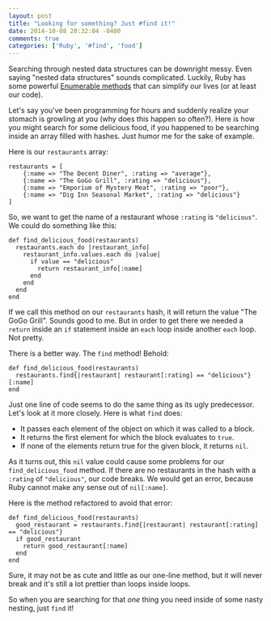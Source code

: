```yaml
---
layout: post
title: "Looking for something? Just #find it!"
date: 2014-10-08 20:32:04 -0400
comments: true
categories: ['Ruby', '#find', 'food']
---
```


Searching through nested data structures can be downright messy. Even saying "nested data structures" sounds complicated. Luckily, Ruby has some powerful [Enumerable methods](http://www.ruby-doc.org/core-2.1.3/Enumerable.html) that can simplify our lives (or at least our code).

Let's say you've been programming for hours and suddenly realize your stomach is growling at you (why does this happen so often?). Here is how you might search for some delicious food, if you happened to be searching inside an array filled with hashes. Just humor me for the sake of example.

Here is our `restaurants` array:

	restaurants = [
		{:name => "The Decent Diner", :rating => "average"}, 
		{:name => "The GoGo Grill", :rating => "delicious"}, 
		{:name => "Emporium of Mystery Meat", :rating => "poor"},  
		{:name => "Dig Inn Seasonal Market", :rating => "delicious"}
	]

So, we want to get the name of a restaurant whose `:rating` is `"delicious"`. We could do something like this:

	def find_delicious_food(restaurants)
  	  restaurants.each do |restaurant_info|
        restaurant_info.values.each do |value|
          if value == "delicious"
            return restaurant_info[:name]
          end
        end
      end
    end

If we call this method on our `restaurants` hash, it will return the value "The GoGo Grill". Sounds good to me. But in order to get there we needed a `return` inside an `if` statement inside an `each` loop inside another `each` loop. Not pretty.

There is a better way. The `find` method! Behold:

	def find_delicious_food(restaurants)
      restaurants.find{|restaurant| restaurant[:rating] == "delicious"}[:name]
	end

Just one line of code seems to do the same thing as its ugly predecessor. Let's look at it more closely. Here is what `find` does:

* It passes each element of the object on which it was called to a block.
* It returns the first element for which the block evaluates to `true`.
* If none of the elements return true for the given block, it returns `nil`.

As it turns out, this `nil` value could cause some problems for our `find_delicious_food` method. If there are no restaurants in the hash with a `:rating` of `"delicious"`, our code breaks. We would get an error, because Ruby cannot make any sense out of `nil[:name]`.

Here is the method refactored to avoid that error:

	def find_delicious_food(restaurants)
	  good_restaurant = restaurants.find{|restaurant| restaurant[:rating] == "delicious"}
	  if good_restaurant
	    return good_restaurant[:name]
	  end
	end

Sure, it may not be as cute and little as our one-line method, but it will never break and it's still a lot prettier than loops inside loops. 

So when you are searching for that *one* thing you need inside of some nasty nesting, just `find` it!
